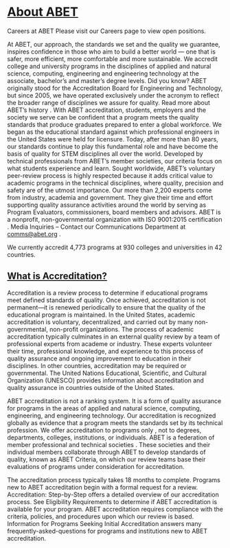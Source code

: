 # [About ABET](https://www.abet.org/about-abet/)

Careers at ABET
Please visit our
Careers page
to view open positions.

At ABET, our approach, the standards we set and the quality we guarantee, inspires confidence in those who aim to build a better world — one that is safer, more efficient, more comfortable and more sustainable.
We accredit college and university programs in the disciplines of applied and natural science, computing, engineering and engineering technology at the associate, bachelor’s and master’s degree levels.
Did you know?
ABET originally stood for the Accreditation Board for Engineering and Technology, but since 2005, we have operated exclusively under the acronym to reflect the broader range of disciplines we assure for quality.
Read more about ABET’s history
.
With ABET accreditation, students, employers and the society we serve can be confident that a program meets the quality standards that produce graduates prepared to enter a global workforce.
We began as the educational standard against which professional engineers in the United States were held for licensure. Today, after more than 80 years, our standards continue to play this fundamental role and have become the basis of quality for STEM disciplines all over the world.
Developed by technical professionals from ABET’s member societies, our criteria focus on what students experience and learn. Sought worldwide, ABET’s voluntary peer-review process is highly respected because it adds critical value to academic programs in the technical disciplines, where quality, precision and safety are of the utmost importance.
Our more than 2,200 experts come from industry, academia and government. They give their time and effort supporting quality assurance activities around the world by serving as Program Evaluators, commissioners, board members and advisors.
ABET is a nonprofit, non-governmental organization with
ISO 9001:2015 certification
.
Media Inquiries
– Contact our Communications Department at
comms@abet.org
.

We currently accredit 4,773 programs at 930 colleges and universities in 42 countries.

## [What is Accreditation?](https://www.abet.org/accreditation/what-is-accreditation/)

Accreditation is a review process to determine if educational programs meet defined standards of quality. Once achieved, accreditation is not permanent—it is renewed periodically to ensure that the quality of the educational program is maintained.
In the United States, academic accreditation is voluntary, decentralized, and carried out by many non-governmental, non-profit organizations. The process of academic accreditation typically culminates in an external quality review by a team of professional experts from academe or industry. These experts volunteer their time, professional knowledge, and experience to this process of quality assurance and ongoing improvement to education in their disciplines.
In other countries, accreditation may be required or governmental. The
United Nations Educational, Scientific, and Cultural Organization (UNESCO)
provides information about accreditation and quality assurance in countries outside of the United States.

ABET accreditation is not a ranking system. It is a form of quality assurance for programs in the areas of applied and natural science, computing, engineering, and engineering technology. Our accreditation is recognized globally as evidence that a program meets the standards set by its technical profession.
We offer accreditation to
programs only
, not to degrees, departments, colleges, institutions, or individuals.
ABET is a federation of
member professional and technical societies
. These societies and their individual members collaborate through ABET to develop standards of quality, known as ABET Criteria, on which our review teams base their evaluations of programs under consideration for accreditation.

The accreditation process typically takes 18 months to complete. Programs new to ABET accreditation begin with a formal request for a review.
Accreditation: Step-by-Step
offers a detailed overview of our accreditation process.
See
Eligibility Requirements
to determine if ABET accreditation is available for your program.
ABET accreditation requires compliance with the
criteria, policies, and procedures
upon which our review is based.
Information for Programs Seeking Initial Accreditation
answers many frequently-asked-questions for programs and institutions new to ABET accreditation.